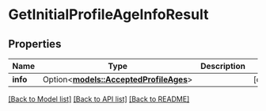 # GetInitialProfileAgeInfoResult

## Properties

Name | Type | Description | Notes
------------ | ------------- | ------------- | -------------
**info** | Option<[**models::AcceptedProfileAges**](AcceptedProfileAges.md)> |  | [optional]

[[Back to Model list]](../README.md#documentation-for-models) [[Back to API list]](../README.md#documentation-for-api-endpoints) [[Back to README]](../README.md)


